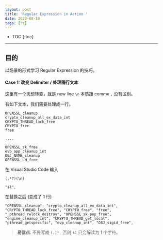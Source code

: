```yaml
---
layout: post
title: 'Regular Expression in Action '
date: 2022-08-18
tags: [re]
---
```


* TOC 
{:toc}

---

## 目的
以场景的形式学习 Regular Expression 的技巧。


#### Case 1: 改变 Delimiter / 处理隔行文本

这里有一个思想转变，就是 new line `\n` 本质跟 comma `,` 没有区别。

有如下文本，我们需要处理成一行。

```
OPENSSL_cleanup
crypto_cleanup_all_ex_data_int
CRYPTO_THREAD_lock_free
CRYPTO_free
free

....

OPENSSL_sk_free
evp_app_cleanup_int
OBJ_NAME_cleanup
OPENSSL_LH_free
```

在 Visual Studio Code 输入

```
(.*?)(\n)
```

```
"$1", 
```

在替换之后 (变成了 1 行)

```
"OPENSSL_cleanup", "crypto_cleanup_all_ex_data_int", "CRYPTO_THREAD_lock_free", "CRYPTO_free", "free", "_pthread_rwlock_destroy", "OPENSSL_sk_pop_free", "engine_cleanup_int", "CRYPTO_THREAD_get_local", "pthread_getspecific", "evp_cleanup_int", "OBJ_sigid_free",
```

> **易错点**: 
> 不要写成 `(.)*` , 否则 `$1` 只会解读为 1 个字符。
